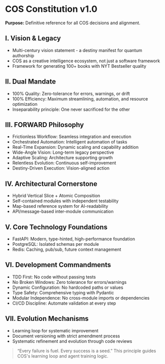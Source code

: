 # COS Constitution v1.0
**Purpose:** Definitive reference for all COS decisions and alignment.

## I. Vision & Legacy
- Multi-century vision statement - a destiny manifest for quantum authorship
- COS as a creative intelligence ecosystem, not just a software framework
- Framework for generating 100+ books with NYT Bestseller quality

## II. Dual Mandate
- 100% Quality: Zero-tolerance for errors, warnings, or drift
- 100% Efficiency: Maximum streamlining, automation, and resource optimization
- Inseparability principle: One never sacrificed for the other

## III. FORWARD Philosophy
- Frictionless Workflow: Seamless integration and execution
- Orchestrated Automation: Intelligent automation of tasks
- Real-Time Expansion: Dynamic scaling and capability addition
- Wide-Angle Vision: Long-term legacy perspective
- Adaptive Scaling: Architecture supporting growth
- Relentless Evolution: Continuous self-improvement
- Destiny-Driven Execution: Vision-aligned action

## IV. Architectural Cornerstone
- Hybrid Vertical Slice + Atomic Composition
- Self-contained modules with independent testability
- Map-based reference system for AI-readability
- API/message-based inter-module communication

## V. Core Technology Foundations
- FastAPI: Modern, type-hinted, high-performance foundation
- PostgreSQL: Isolated schemas per module
- Redis: Caching, pub/sub, future context management

## VI. Development Commandments
- TDD First: No code without passing tests
- No Broken Windows: Zero tolerance for errors/warnings
- Dynamic Configuration: No hardcoded paths or values
- Type Safety: Comprehensive typing with Pydantic
- Modular Independence: No cross-module imports or dependencies
- CI/CD Discipline: Automate validation at every step

## VII. Evolution Mechanisms
- Learning loop for systematic improvement
- Document versioning with strict amendment process
- Systematic refinement and evolution through code reviews

> “Every failure is fuel. Every success is a seed.”
This principle guides COS's learning loop and agent training logic.
